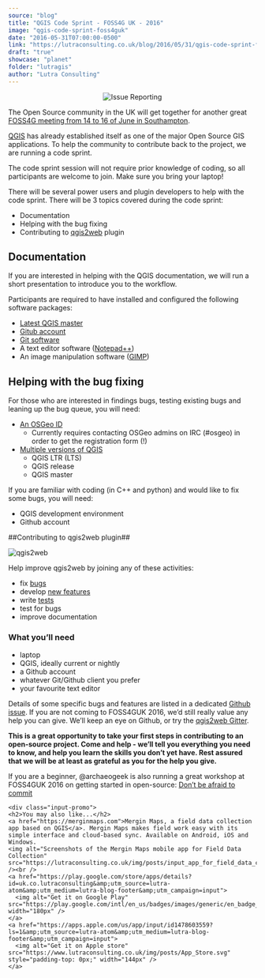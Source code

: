 ```yaml
---
source: "blog"
title: "QGIS Code Sprint - FOSS4G UK - 2016"
image: "qgis-code-sprint-foss4guk"
date: "2016-05-31T07:00:00-0500"
link: "https://lutraconsulting.co.uk/blog/2016/05/31/qgis-code-sprint-foss4guk/"
draft: "true"
showcase: "planet"
folder: "lutragis"
author: "Lutra Consulting"
---
```


<center>
	<img alt="Issue Reporting" src="http://uk.osgeo.org/images/animatedship.svg" />
</center>

<p>The Open Source community in the UK will get together for another great
<a href="http://uk.osgeo.org/foss4guk2016/">FOSS4G meeting from 14 to 16 of June in Southampton</a>.</p>

<p><a href="http://qgis.org/en/site/">QGIS</a> has already established itself as one of the
major Open Source GIS applications. To help the community to contribute back to
the project, we are running a code sprint.</p>

<!-- more -->

<p>The code sprint session will not require prior knowledge of coding, so all
participants are welcome to join. Make sure you bring your laptop!</p>

<p>There will be several power users and plugin developers to help with the code
sprint. There will be 3 topics covered during the code sprint:</p>

<ul>
  <li>Documentation</li>
  <li>Helping with the bug fixing</li>
  <li>Contributing to <a href="https://github.com/tomchadwin/qgis2web">qgis2web</a> plugin</li>
</ul>

<h2 id="documentation">Documentation</h2>

<p>If you are interested in helping with the QGIS documentation, we will run a
short presentation to introduce you to the workflow.</p>

<p>Participants are required to have installed and configured the following
software packages:</p>

<ul>
  <li><a href="http://qgis.org/en/site/forusers/download.html">Latest QGIS master</a></li>
  <li><a href="https://github.com/join?source=header-home" title="github">Gitub account</a></li>
  <li><a href="https://desktop.github.com/" title="desktop application">Git software</a></li>
  <li>A text editor software (<a href="https://notepad-plus-plus.org/download/v6.9.2.html">Notepad++</a>)</li>
  <li>An image manipulation software (<a href="https://www.gimp.org/">GIMP</a>)</li>
</ul>

<h2 id="helping-with-the-bug-fixing">Helping with the bug fixing</h2>

<p>For those who are interested in findings bugs, testing existing bugs and
leaning up the bug queue, you will need:</p>

<ul>
  <li><a href="https://www2.osgeo.org/cgi-bin/ldap_create_user.py" title="OSGeo account">An OSGeo ID</a>
    <ul>
      <li>Currently requires contacting OSGeo admins on IRC (#osgeo) in order to get
 the registration form (!)</li>
    </ul>
  </li>
  <li><a href="http://qgis.org/en/site/forusers/download.html" title="qgis osgeo4w installer">Multiple versions of QGIS</a>
    <ul>
      <li>QGIS LTR (LTS)</li>
      <li>QGIS release</li>
      <li>QGIS master</li>
    </ul>
  </li>
</ul>

<p>If you are familiar with coding (in C++ and python) and would like to fix some
bugs, you will need:</p>

<ul>
  <li>QGIS development environment</li>
  <li>Github account</li>
</ul>

<p>##Contributing to qgis2web plugin##</p>

<p><img alt="qgis2web" src="https://plugins.qgis.org/static/cache/cf/9d/cf9dcdca7ab8f9f0e94aa0628a6dfde6.png" /></p>

<p>Help improve qgis2web by joining any of these activities:</p>

<ul>
  <li>fix <a href="https://github.com/tomchadwin/qgis2web/labels/bug">bugs</a></li>
  <li>develop <a href="https://github.com/tomchadwin/qgis2web/labels/enhancement">new features</a></li>
  <li>write <a href="https://github.com/tomchadwin/qgis2web/blob/master/README.md#testing">tests</a></li>
  <li>test for bugs</li>
  <li>improve documentation</li>
</ul>

<h3 id="what-youll-need">What you’ll need</h3>

<ul>
  <li>laptop</li>
  <li>QGIS, ideally current or nightly</li>
  <li>a Github account</li>
  <li>whatever Git/Github client you prefer</li>
  <li>your favourite text editor</li>
</ul>

<p>Details of some specific bugs and features are listed in a dedicated <a href="https://github.com/tomchadwin/qgis2web/issues/270">Github
issue</a>. If you are not
coming to FOSS4GUK 2016, we’d still really value any help you can give. We’ll
keep an eye on Github, or try the <a href="https://gitter.im/tomchadwin/qgis2web">qgis2web Gitter</a>.</p>

<p><strong>This is a great opportunity to take your first steps in contributing to an
open-source project. Come and help - we’ll tell you everything you need to
know, and help you learn the skills you don’t yet have. Rest assured that we
will be at least as grateful as you for the help you give.</strong></p>

<p>If you are a beginner, @archaeogeek is also running a great workshop at
FOSS4GUK 2016 on getting started in open-source:
<a href="http://uk.osgeo.org/foss4guk2016/abstracts.html#dont-be-afraid-to-commit">Don’t be afraid to commit</a></p>

    <div class="input-promo">
    <h2>You may also like...</h2>
    <a href="https://merginmaps.com">Mergin Maps, a field data collection app based on QGIS</a>. Mergin Maps makes field work easy with its simple interface and cloud-based sync. Available on Android, iOS and Windows.
    <img alt="Screenshots of the Mergin Maps mobile app for Field Data Collection" src="https://lutraconsulting.co.uk/img/posts/input_app_for_field_data_collection.jpg" /><br />
    <a href="https://play.google.com/store/apps/details?id=uk.co.lutraconsulting&amp;utm_source=lutra-atom&amp;utm_medium=lutra-blog-footer&amp;utm_campaign=input">
      <img alt="Get it on Google Play" src="https://play.google.com/intl/en_us/badges/images/generic/en_badge_web_generic.png" width="180px" />
    </a>
    <a href="https://apps.apple.com/us/app/input/id1478603559?ls=1&amp;utm_source=lutra-atom&amp;utm_medium=lutra-blog-footer&amp;utm_campaign=input">
      <img alt="Get it on Apple store" src="https://www.lutraconsulting.co.uk/img/posts/App_Store.svg" style="padding-top: 0px;" width="144px" />
    </a>
  </div>
